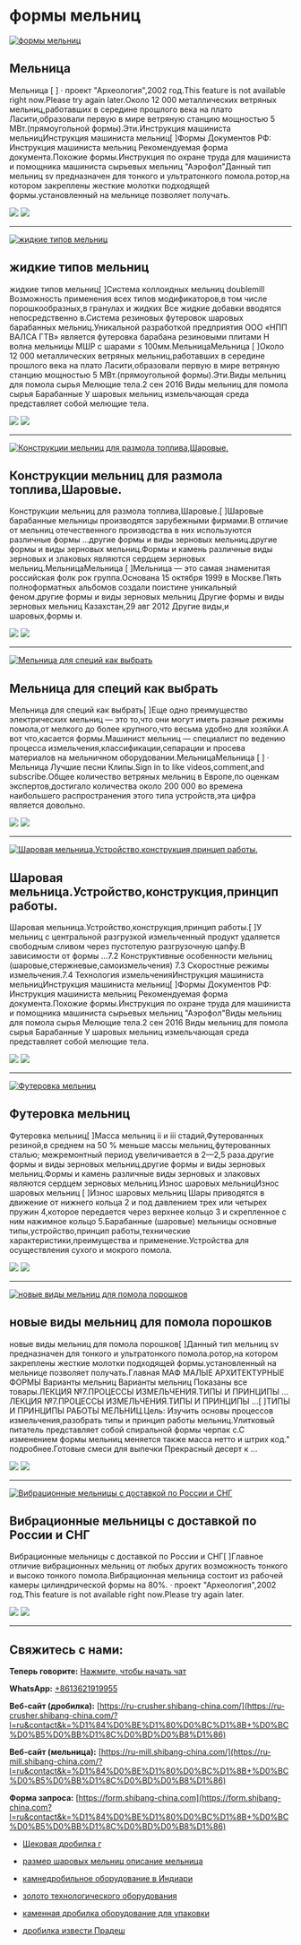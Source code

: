 # формы мельниц

<a href="https://swt.shibang-china.com/?l=ru&img&k=%D1%84%D0%BE%D1%80%D0%BC%D1%8B+%D0%BC%D0%B5%D0%BB%D1%8C%D0%BD%D0%B8%D1%86" target="_blank">![формы мельниц](http://static.shibang-china.com/all-800x300/1018.jpg)</a>

## Мельница
Мельница [ ]&nbsp;&#0183;&#32;проект &quot;Археология&quot;,2002 год.This feature is not available right now.Please try again later.Около 12 000 металлических ветряных мельниц,работавших в середине прошлого века на плато Ласити,образовали первую в мире ветряную станцию мощностью 5 МВт.(прямоугольной формы).Эти.Инструкция машиниста мельницИнструкция машиниста мельниц[ ]Формы Документов РФ: Инструкция машиниста мельниц Рекомендуемая форма документа.Похожие формы.Инструкция по охране труда для машиниста и помощника машиниста сырьевых мельниц &quot;Аэрофол&quot;Данный тип мельниц sv предназначен для тонкого и ультратонкого помола.ротор,на котором закреплены жесткие молотки подходящей формы.установленный на мельнице позволяет получать.


<a href="https://whatsapp.shibangsoft.com/WhatsApp.php" target="_blank" title="WhatsApp">![](http://static.shibang-china.com/icon/whatsapp.png)</a> <a href="https://swt.shibang-china.com/?l=ru&icon&k=%D1%84%D0%BE%D1%80%D0%BC%D1%8B+%D0%BC%D0%B5%D0%BB%D1%8C%D0%BD%D0%B8%D1%86" target="_blank">![](http://static.shibang-china.com/icon/chat-ru.png)</a>

---

<a href="https://swt.shibang-china.com/?l=ru&img&k=%D1%84%D0%BE%D1%80%D0%BC%D1%8B+%D0%BC%D0%B5%D0%BB%D1%8C%D0%BD%D0%B8%D1%86" target="_blank">![жидкие типов мельниц](http://static.shibang-china.com/all-800x300/1497.jpg)</a>

## жидкие типов мельниц
жидкие типов мельниц[ ]Система коллоидных мельниц doublemill Возможность применения всех типов модификаторов,в том числе порошкообразных,в гранулах и жидких Все жидкие добавки вводятся непосредственно в.Система резиновых футеровок шаровых барабанных мельниц.Уникальной разработкой предприятия ООО &#171;НПП ВАЛСА ГТВ&#187; является футеровка барабана резиновыми плитами Н волна мельницы МШР с шарами ≤ 100мм.МельницаМельница [ ]Около 12 000 металлических ветряных мельниц,работавших в середине прошлого века на плато Ласити,образовали первую в мире ветряную станцию мощностью 5 МВт.(прямоугольной формы).Эти.Виды мельниц для помола сырья Мелющие тела.2 сен 2016 Виды мельниц для помола сырья Барабанные У шаровых мельниц измельчающая среда представляет собой мелющие тела.


<a href="https://whatsapp.shibangsoft.com/WhatsApp.php" target="_blank" title="WhatsApp">![](http://static.shibang-china.com/icon/whatsapp.png)</a> <a href="https://swt.shibang-china.com/?l=ru&icon&k=%D1%84%D0%BE%D1%80%D0%BC%D1%8B+%D0%BC%D0%B5%D0%BB%D1%8C%D0%BD%D0%B8%D1%86" target="_blank">![](http://static.shibang-china.com/icon/chat-ru.png)</a>

---

<a href="https://swt.shibang-china.com/?l=ru&img&k=%D1%84%D0%BE%D1%80%D0%BC%D1%8B+%D0%BC%D0%B5%D0%BB%D1%8C%D0%BD%D0%B8%D1%86" target="_blank">![Конструкции мельниц для размола топлива,Шаровые.](http://static.shibang-china.com/all-800x300/544.jpg)</a>

## Конструкции мельниц для размола топлива,Шаровые.
Конструкции мельниц для размола топлива,Шаровые.[ ]Шаровые барабанные мельницы производятся зарубежными фирмами.В отличие от мельниц отечественного производства в них используются различные формы …другие формы и виды зерновых мельниц.другие формы и виды зерновых мельниц.Формы и камень различные виды зерновых и злаковых являются сердцем зерновых мельниц.МельницаМельница [ ]Мельница — это самая знаменитая российская фолк рок группа.Основана 15 октября 1999 в Москве.Пять полноформатных альбомов создали поистине уникальный феном.другие формы и виды зерновых мельниц Другие формы и виды зерновых мельниц Казахстан,29 авг 2012 Другие виды,и шаровых,формы и.


<a href="https://whatsapp.shibangsoft.com/WhatsApp.php" target="_blank" title="WhatsApp">![](http://static.shibang-china.com/icon/whatsapp.png)</a> <a href="https://swt.shibang-china.com/?l=ru&icon&k=%D1%84%D0%BE%D1%80%D0%BC%D1%8B+%D0%BC%D0%B5%D0%BB%D1%8C%D0%BD%D0%B8%D1%86" target="_blank">![](http://static.shibang-china.com/icon/chat-ru.png)</a>

---

<a href="https://swt.shibang-china.com/?l=ru&img&k=%D1%84%D0%BE%D1%80%D0%BC%D1%8B+%D0%BC%D0%B5%D0%BB%D1%8C%D0%BD%D0%B8%D1%86" target="_blank">![Мельница для специй как выбрать](http://static.shibang-china.com/all-800x300/582.jpg)</a>

## Мельница для специй как выбрать
Мельница для специй как выбрать[ ]Еще одно преимущество электрических мельниц — это то,что они могут иметь разные режимы помола,от мелкого до более крупного,что весьма удобно для хозяйки.А вот что,касается формы.Машинист мельниц — специалист по ведению процесса измельчения,классификации,сепарации и просева материалов на мельничном оборудовании.МельницаМельница [ ]&nbsp;&#0183;&#32;Мельница Лучшие песни Клипы.Sign in to like videos,comment,and subscribe.Общее количество ветряных мельниц в Европе,по оценкам экспертов,достигало количества около 200 000 во времена наибольшего распространения этого типа устройств,эта цифра является довольно.


<a href="https://whatsapp.shibangsoft.com/WhatsApp.php" target="_blank" title="WhatsApp">![](http://static.shibang-china.com/icon/whatsapp.png)</a> <a href="https://swt.shibang-china.com/?l=ru&icon&k=%D1%84%D0%BE%D1%80%D0%BC%D1%8B+%D0%BC%D0%B5%D0%BB%D1%8C%D0%BD%D0%B8%D1%86" target="_blank">![](http://static.shibang-china.com/icon/chat-ru.png)</a>

---

<a href="https://swt.shibang-china.com/?l=ru&img&k=%D1%84%D0%BE%D1%80%D0%BC%D1%8B+%D0%BC%D0%B5%D0%BB%D1%8C%D0%BD%D0%B8%D1%86" target="_blank">![Шаровая мельница.Устройство,конструкция,принцип работы.](http://static.shibang-china.com/all-800x300/30.jpg)</a>

## Шаровая мельница.Устройство,конструкция,принцип работы.
Шаровая мельница.Устройство,конструкция,принцип работы.[ ]У мельниц с центральной разгрузкой измельченный продукт удаляется свободным сливом через пустотелую разгрузочную цапфу.В зависимости от формы …7.2 Конструктивные особенности мельниц (шаровые,стержневые,самоизмельчения) 7.3 Скоростные режимы измельчения.7.4 Технология измельченияИнструкция машиниста мельницИнструкция машиниста мельниц[ ]Формы Документов РФ: Инструкция машиниста мельниц Рекомендуемая форма документа.Похожие формы.Инструкция по охране труда для машиниста и помощника машиниста сырьевых мельниц &quot;Аэрофол&quot;Виды мельниц для помола сырья Мелющие тела.2 сен 2016 Виды мельниц для помола сырья Барабанные У шаровых мельниц измельчающая среда представляет собой мелющие тела.


<a href="https://whatsapp.shibangsoft.com/WhatsApp.php" target="_blank" title="WhatsApp">![](http://static.shibang-china.com/icon/whatsapp.png)</a> <a href="https://swt.shibang-china.com/?l=ru&icon&k=%D1%84%D0%BE%D1%80%D0%BC%D1%8B+%D0%BC%D0%B5%D0%BB%D1%8C%D0%BD%D0%B8%D1%86" target="_blank">![](http://static.shibang-china.com/icon/chat-ru.png)</a>

---

<a href="https://swt.shibang-china.com/?l=ru&img&k=%D1%84%D0%BE%D1%80%D0%BC%D1%8B+%D0%BC%D0%B5%D0%BB%D1%8C%D0%BD%D0%B8%D1%86" target="_blank">![Футеровка мельниц](http://static.shibang-china.com/all-800x300/629.jpg)</a>

## Футеровка мельниц
Футеровка мельниц[ ]Масса мельниц ii и iii стадий,Футерованных резиной,в среднем на 50 % меньше массы мельниц,футерованных сталью; межремонтный период увеличивается в 2—2,5 раза.другие формы и виды зерновых мельниц.другие формы и виды зерновых мельниц.Формы и камень различные виды зерновых и злаковых являются сердцем зерновых мельниц.Износ шаровых мельницИзнос шаровых мельниц [ ]Износ шаровых мельниц Шары приводятся в движение от нижнего кольца 2 и под давлением трех или четырех пружин 4,которое передается через верхнее кольцо 3 и скрепленное с ним нажимное кольцо 5.Барабанные (шаровые) мельницы основные типы,устройство,принцип работы,технические характеристики,преимущества и применение.Устройства для осуществления сухого и мокрого помола.


<a href="https://whatsapp.shibangsoft.com/WhatsApp.php" target="_blank" title="WhatsApp">![](http://static.shibang-china.com/icon/whatsapp.png)</a> <a href="https://swt.shibang-china.com/?l=ru&icon&k=%D1%84%D0%BE%D1%80%D0%BC%D1%8B+%D0%BC%D0%B5%D0%BB%D1%8C%D0%BD%D0%B8%D1%86" target="_blank">![](http://static.shibang-china.com/icon/chat-ru.png)</a>

---

<a href="https://swt.shibang-china.com/?l=ru&img&k=%D1%84%D0%BE%D1%80%D0%BC%D1%8B+%D0%BC%D0%B5%D0%BB%D1%8C%D0%BD%D0%B8%D1%86" target="_blank">![новые виды мельниц для помола порошков](http://static.shibang-china.com/all-800x300/261.jpg)</a>

## новые виды мельниц для помола порошков
новые виды мельниц для помола порошков[ ]Данный тип мельниц sv предназначен для тонкого и ультратонкого помола.ротор,на котором закреплены жесткие молотки подходящей формы.установленный на мельнице позволяет получать.Главная МАФ МАЛЫЕ АРХИТЕКТУРНЫЕ ФОРМЫ Варианты мельниц Варианты мельниц Показаны все товары.ЛЕКЦИЯ №7.ПРОЦЕССЫ ИЗМЕЛЬЧЕНИЯ.ТИПЫ И ПРИНЦИПЫ …ЛЕКЦИЯ №7.ПРОЦЕССЫ ИЗМЕЛЬЧЕНИЯ.ТИПЫ И ПРИНЦИПЫ …[ ]ТИПЫ И ПРИНЦИПЫ РАБОТЫ МЕЛЬНИЦ.Цель: Изучить основы процессов измельчения,разобрать типы и принцип работы мельниц.Улитковый питатель представляет собой спиральной формы черпак с.С изменением формы мельниц меняется также масса нетто и штрих код.&quot; подробнее.Готовые смеси для выпечки Прекрасный десерт к …


<a href="https://whatsapp.shibangsoft.com/WhatsApp.php" target="_blank" title="WhatsApp">![](http://static.shibang-china.com/icon/whatsapp.png)</a> <a href="https://swt.shibang-china.com/?l=ru&icon&k=%D1%84%D0%BE%D1%80%D0%BC%D1%8B+%D0%BC%D0%B5%D0%BB%D1%8C%D0%BD%D0%B8%D1%86" target="_blank">![](http://static.shibang-china.com/icon/chat-ru.png)</a>

---

<a href="https://swt.shibang-china.com/?l=ru&img&k=%D1%84%D0%BE%D1%80%D0%BC%D1%8B+%D0%BC%D0%B5%D0%BB%D1%8C%D0%BD%D0%B8%D1%86" target="_blank">![Вибрационные мельницы c доставкой по России и СНГ](http://static.shibang-china.com/all-800x300/1516.jpg)</a>

## Вибрационные мельницы c доставкой по России и СНГ
Вибрационные мельницы c доставкой по России и СНГ[ ]Главное отличие вибрационных мельниц от любых других возможность тонкого и высоко тонкого помола.Вибрационная мельница состоит из рабочей камеры цилиндрической формы на 80%.&nbsp;&#0183;&#32;проект &quot;Археология&quot;,2002 год.This feature is not available right now.Please try again later.

<a href="https://whatsapp.shibangsoft.com/WhatsApp.php" target="_blank" title="WhatsApp">![](http://static.shibang-china.com/icon/whatsapp.png)</a> <a href="https://swt.shibang-china.com/?l=ru&icon&k=%D1%84%D0%BE%D1%80%D0%BC%D1%8B+%D0%BC%D0%B5%D0%BB%D1%8C%D0%BD%D0%B8%D1%86" target="_blank">![](http://static.shibang-china.com/icon/chat-ru.png)</a>

---
## Свяжитесь с нами:

**Теперь говорите:** [Нажмите, чтобы начать чат](https://swt.shibang-china.com?l=ru&contact&k=%D1%84%D0%BE%D1%80%D0%BC%D1%8B+%D0%BC%D0%B5%D0%BB%D1%8C%D0%BD%D0%B8%D1%86)

**WhatsApp:**  [+8613621919955](https://whatsapp.shibangsoft.com/WhatsApp.php)

**Веб-сайт (дробилка):** [https://ru-crusher.shibang-china.com/](https://ru-crusher.shibang-china.com/?l=ru&contact&k=%D1%84%D0%BE%D1%80%D0%BC%D1%8B+%D0%BC%D0%B5%D0%BB%D1%8C%D0%BD%D0%B8%D1%86)

**Веб-сайт (мельница):** [https://ru-mill.shibang-china.com/](https://ru-mill.shibang-china.com/?l=ru&contact&k=%D1%84%D0%BE%D1%80%D0%BC%D1%8B+%D0%BC%D0%B5%D0%BB%D1%8C%D0%BD%D0%B8%D1%86)

**Форма запроса:** [https://form.shibang-china.com](https://form.shibang-china.com?l=ru&contact&k=%D1%84%D0%BE%D1%80%D0%BC%D1%8B+%D0%BC%D0%B5%D0%BB%D1%8C%D0%BD%D0%B8%D1%86)

* [Щековая дробилка г](../115/%D0%A9%D0%B5%D0%BA%D0%BE%D0%B2%D0%B0%D1%8F%20%D0%B4%D1%80%D0%BE%D0%B1%D0%B8%D0%BB%D0%BA%D0%B0%20%D0%B3.md)

* [размер шаровых мельниц описание мельница](../114/%D1%80%D0%B0%D0%B7%D0%BC%D0%B5%D1%80%20%D1%88%D0%B0%D1%80%D0%BE%D0%B2%D1%8B%D1%85%20%D0%BC%D0%B5%D0%BB%D1%8C%D0%BD%D0%B8%D1%86%20%D0%BE%D0%BF%D0%B8%D1%81%D0%B0%D0%BD%D0%B8%D0%B5%20%D0%BC%D0%B5%D0%BB%D1%8C%D0%BD%D0%B8%D1%86%D0%B0.md)

* [камнедробильное оборудование в Индиари](../120/%D0%BA%D0%B0%D0%BC%D0%BD%D0%B5%D0%B4%D1%80%D0%BE%D0%B1%D0%B8%D0%BB%D1%8C%D0%BD%D0%BE%D0%B5%20%D0%BE%D0%B1%D0%BE%D1%80%D1%83%D0%B4%D0%BE%D0%B2%D0%B0%D0%BD%D0%B8%D0%B5%20%D0%B2%20%D0%98%D0%BD%D0%B4%D0%B8%D0%B0%D1%80%D0%B8.md)

* [золото технологического оборудования](../110/%D0%B7%D0%BE%D0%BB%D0%BE%D1%82%D0%BE%20%D1%82%D0%B5%D1%85%D0%BD%D0%BE%D0%BB%D0%BE%D0%B3%D0%B8%D1%87%D0%B5%D1%81%D0%BA%D0%BE%D0%B3%D0%BE%20%D0%BE%D0%B1%D0%BE%D1%80%D1%83%D0%B4%D0%BE%D0%B2%D0%B0%D0%BD%D0%B8%D1%8F.md)

* [каменная дробилка оборудование для упаковки](../108/%D0%BA%D0%B0%D0%BC%D0%B5%D0%BD%D0%BD%D0%B0%D1%8F%20%D0%B4%D1%80%D0%BE%D0%B1%D0%B8%D0%BB%D0%BA%D0%B0%20%D0%BE%D0%B1%D0%BE%D1%80%D1%83%D0%B4%D0%BE%D0%B2%D0%B0%D0%BD%D0%B8%D0%B5%20%D0%B4%D0%BB%D1%8F%20%D1%83%D0%BF%D0%B0%D0%BA%D0%BE%D0%B2%D0%BA%D0%B8.md)

* [дробилка извести Прадеш](../120/%D0%B4%D1%80%D0%BE%D0%B1%D0%B8%D0%BB%D0%BA%D0%B0%20%D0%B8%D0%B7%D0%B2%D0%B5%D1%81%D1%82%D0%B8%20%D0%9F%D1%80%D0%B0%D0%B4%D0%B5%D1%88.md)
